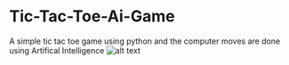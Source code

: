# Tic-Tac-Toe-Ai-Game
A simple tic tac toe game using python and the computer moves are done using Artifical Intelligence 
![alt text](https://github.com/Deepakindresh/Tic-Tac-Toe-Ai-Game/blob/main/image.jpg?raw=true)
